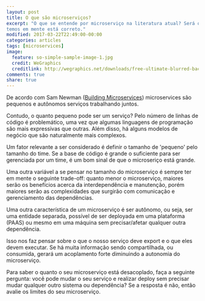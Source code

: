 ```yaml
---
layout: post
title: O que são microserviços?
excerpt: "O que se entende por microserviço na literatura atual? Será que o que
temos em mente está correto."
modified: 2017-03-22T22:49:00-00:00
categories: articles
tags: [microservices]
image:
  feature: so-simple-sample-image-1.jpg
  credit: WeGraphics
  creditlink: http://wegraphics.net/downloads/free-ultimate-blurred-background-pack/
comments: true
share: true
---
```


De acordo com Sam Newman ([Building Microservices](https://www.amazon.com/Building-Microservices-Designing-Fine-Grained-Systems/dp/1491950358/ref=s9_simh_gw_g14_i5_r?_encoding=UTF8&fpl=fresh&pf_rd_m=ATVPDKIKX0DER&pf_rd_s=&pf_rd_r=67VPD6EW255AWZT0BMBQ&pf_rd_t=36701&pf_rd_p=a6aaf593-1ba4-4f4e-bdcc-0febe090b8ed&pf_rd_i=desktop)) microservices são pequenos e
autônomos serviços trabalhando juntos.

Contudo, o quanto pequeno pode ser um serviço? Pelo número de linhas de código é
problemático, uma vez que algumas linguagens de programação são mais expressivas
que outras. Além disso, há alguns modelos de negócio que são naturalmente mais
complexos.

Um fator relevante a ser considerado é definir o tamanho de 'pequeno' pelo tamanho
do time. Se a base de código é grande o suficiente para ser gerenciada por um
time, é um bom sinal de que o microseriço está grande.

Uma outra variável a se pensar no tamanho do microserviço é sempre ter em mente
o seguinte trade-off: quanto menor o microserviço, maiores serão os benefícios
acerca da interdependência e manutenção, porém maiores serão as complexidades
que surgirão com comunicação e gerenciamento das dependências.

Uma outra característica de um microserviço é ser autônomo, ou seja, ser uma
entidade separada, possível de ser deployada em uma plataforma (PAAS) ou mesmo
em uma máquina sem precisar/afetar qualquer outra dependência.

Isso nos faz pensar sobre o que o nosso serviço deve export e o que eles devem
executar. Se há muita informação sendo compartilhada, ou consumida, gerará um
acoplamento forte diminuindo a autonomia do microserviço.

Para saber o quanto o seu microserviço está desacoplado, faça a seguinte pergunta:
você pode mudar o seu serviço e realizar deploy sem precisar mudar qualquer outro
sistema ou dependência? Se a resposta é não, então avalie os limites do seu
microserviço.
